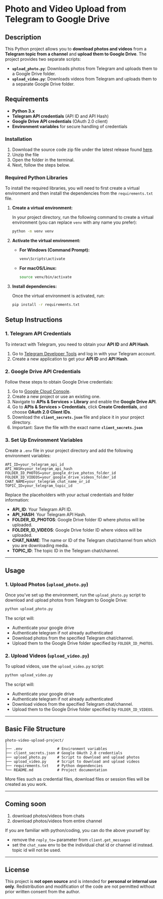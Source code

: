 # Photo and Video Upload from Telegram to Google Drive

## Description

This Python project allows you to **download photos and videos** from a **Telegram topic from a channel** and **upload them to Google Drive**. The project provides two separate scripts:

- **`upload_photo.py`**: Downloads photos from Telegram and uploads them to a Google Drive folder.
- **`upload_video.py`**: Downloads videos from Telegram and uploads them to a separate Google Drive folder.

## Requirements

- **Python 3.x**
- **Telegram API credentials** (API ID and API Hash)
- **Google Drive API credentials** (OAuth 2.0 client)
- **Environment variables** for secure handling of credentials

### Installation

1. Download the source code zip file under the latest release found [here](https://github.com/lavanyagarg112/teletodrive/releases).
2. Unzip the file
3. Open the folder in the terminal.
4. Next, follow the steps below.

### Required Python Libraries

To install the required libraries, you will need to first create a virtual environment and then install the dependencies from the `requirements.txt` file.

1. **Create a virtual environment:**

   In your project directory, run the following command to create a virtual environment (you can replace `venv` with any name you prefer):

   ```bash
   python -m venv venv
   ```

2. **Activate the virtual environment:**

   - **For Windows (Command Prompt):**
     ```bash
     venv\Scripts\activate
     ```

   - **For macOS/Linux:**
     ```bash
     source venv/bin/activate
     ```

3. **Install dependencies:**

   Once the virtual environment is activated, run:

   ```bash
   pip install -r requirements.txt
   ```

## Setup Instructions

### 1. **Telegram API Credentials**

To interact with Telegram, you need to obtain your **API ID** and **API Hash**.

1. Go to [Telegram Developer Tools](https://my.telegram.org/auth) and log in with your Telegram account.
2. Create a new application to get your **API ID** and **API Hash**.

### 2. **Google Drive API Credentials**

Follow these steps to obtain Google Drive credentials:

1. Go to [Google Cloud Console](https://console.cloud.google.com/).
2. Create a new project or use an existing one.
3. Navigate to **APIs & Services > Library** and enable the **Google Drive API**.
4. Go to **APIs & Services > Credentials**, click **Create Credentials**, and choose **OAuth 2.0 Client IDs**.
5. Download the **`client_secrets.json`** file and place it in your project directory.
6. Important: Save the file with the exact name **`client_secrets.json`**

### 3. **Set Up Environment Variables**

Create a `.env` file in your project directory and add the following environment variables:

```env
API_ID=your_telegram_api_id
API_HASH=your_telegram_api_hash
FOLDER_ID_PHOTOS=your_google_drive_photos_folder_id
FOLDER_ID_VIDEOS=your_google_drive_videos_folder_id
CHAT_NAME=your_telegram_chat_name_or_id
TOPIC_ID=your_telegram_topic_id
```

Replace the placeholders with your actual credentials and folder information:

- **API_ID**: Your Telegram API ID.
- **API_HASH**: Your Telegram API Hash.
- **FOLDER_ID_PHOTOS**: Google Drive folder ID where photos will be uploaded.
- **FOLDER_ID_VIDEOS**: Google Drive folder ID where videos will be uploaded.
- **CHAT_NAME**: The name or ID of the Telegram chat/channel from which you are downloading media.
- **TOPIC_ID**: The topic ID in the Telegram chat/channel.

---

## Usage

### 1. **Upload Photos** (`upload_photo.py`)

Once you’ve set up the environment, run the `upload_photo.py` script to download and upload photos from Telegram to Google Drive:

```bash
python upload_photo.py
```

The script will:

- Authenticate your google drive
- Authenticate telegram if not already authenticated
- Download photos from the specified Telegram chat/channel.
- Upload them to the Google Drive folder specified by `FOLDER_ID_PHOTOS`.

### 2. **Upload Videos** (`upload_video.py`)

To upload videos, use the `upload_video.py` script:

```bash
python upload_video.py
```

The script will:

- Authenticate your google drive
- Authenticate telegram if not already authenticated
- Download videos from the specified Telegram chat/channel.
- Upload them to the Google Drive folder specified by `FOLDER_ID_VIDEOS`.

---

## Basic File Structure

```
photo-video-upload-project/
│
├── .env                # Environment variables
├── client_secrets.json # Google OAuth 2.0 credentials
├── upload_photo.py     # Script to download and upload photos
├── upload_video.py     # Script to download and upload videos
├── requirements.txt    # Python dependencies
└── README.md           # Project documentation
```

More files such as credential files, download files or session files will be created as you work.

---

## Coming soon

1. download photos/videos from chats
2. download photos/videos from entire channel

If you are familiar with python/coding, you can do the above yourself by:
- remove the `reply_to=` parameter from `client.get_messages`
- set the `chat_name` env to be the individual chat id or channel id instead. topic id will not be used.

---

## License

This project is **not open source** and is intended for **personal or internal use only**. Redistribution and modification of the code are not permitted without prior written consent from the author.
